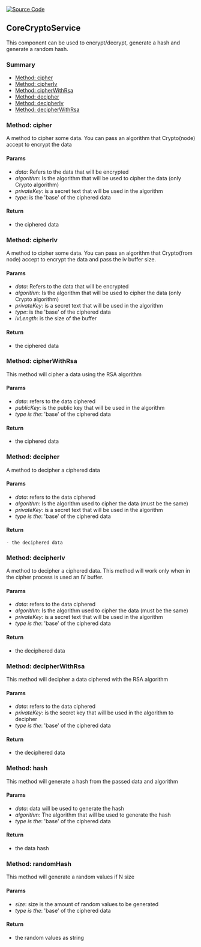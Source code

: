 [![Source Code](https://img.shields.io/badge/Source%20Code-black?logo=TypeScript&style=for-the-badge)](src/main/core/service/core-crypto.service.ts)

## CoreCryptoService

This component can be used to encrypt/decrypt, generate a hash and generate a random hash.

### Summary

 - [Method: cipher](#method-cipher)
 - [Method: cipherIv](#method-cipheriv)
 - [Method: cipherWithRsa](#method-cipherwithrsa)
 - [Method: decipher](#method-decipher)
 - [Method: decipherIv](#method-decipheriv)
 - [Method: decipherWithRsa](#method-decipherwithrsa)

### Method: cipher
A method to cipher some data.
You can pass an algorithm that Crypto(node) accept to encrypt the data

#### Params

- *data*: Refers to the data that will be encrypted
- *algorithm*: Is the algorithm that will be used to cipher the data (only Crypto algorithm)
- *privateKey*: is a secret text that will be used in the algorithm
- *type*: is the 'base' of the ciphered data

#### Return

- the ciphered data

### Method: cipherIv
A method to cipher some data.
You can pass an algorithm that Crypto(from node) accept to encrypt the data and pass the iv buffer size.

#### Params

- *data*: Refers to the data that will be encrypted
- *algorithm*: Is the algorithm that will be used to cipher the data (only Crypto algorithm)
- *privateKey*: is a secret text that will be used in the algorithm
- *type*: is the 'base' of the ciphered data
- *ivLength*: is the size of the buffer

#### Return

- the ciphered data

### Method: cipherWithRsa
This method will cipher a data using the RSA algorithm

#### Params
- *data*: refers to the data ciphered
- *publicKey*: is the public key that will be used in the algorithm
- *type is the*: 'base' of the ciphered data

#### Return
- the ciphered data


### Method: decipher
A method to decipher a ciphered data

#### Params
 - *data*: refers to the data ciphered
 - *algorithm*: Is the algorithm used to cipher the data (must be the same)
 - *privateKey*: is a secret text that will be used in the algorithm
 - *type is the*: 'base' of the ciphered data

#### Return
    - the deciphered data

### Method: decipherIv
A method to decipher a ciphered data. This method will work only when in the cipher process is used an IV buffer.

#### Params
- *data*: refers to the data ciphered
- *algorithm*: Is the algorithm used to cipher the data (must be the same)
- *privateKey*: is a secret text that will be used in the algorithm
- *type is the*: 'base' of the ciphered data

#### Return
- the deciphered data

### Method: decipherWithRsa
This method will decipher a data ciphered with the RSA algorithm

#### Params
- *data*: refers to the data ciphered
- *privateKey*: is the secret key that will be used in the algorithm to decipher
- *type is the*: 'base' of the ciphered data

#### Return
- the deciphered data

### Method: hash
This method will generate a hash from the passed data and algorithm

#### Params
- *data*: data will be used to generate the hash
- *algorithm*: The algorithm that will be used to generate the hash
- *type is the*: 'base' of the ciphered data

#### Return
- the data hash


### Method: randomHash
This method will generate a random values if N size

#### Params
- *size*: size is the amount of random values to be generated
- *type is the*: 'base' of the ciphered data

#### Return
- the random values as string